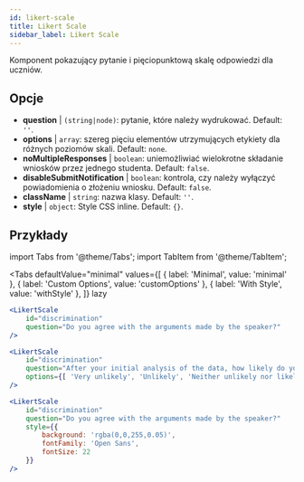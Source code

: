 ```yaml
---
id: likert-scale
title: Likert Scale
sidebar_label: Likert Scale
---
```


Komponent pokazujący pytanie i pięciopunktową skalę odpowiedzi dla uczniów.

## Opcje

* __question__ | `(string|node)`: pytanie, które należy wydrukować. Default: `''`.
* __options__ | `array`: szereg pięciu elementów utrzymujących etykiety dla różnych poziomów skali. Default: `none`.
* __noMultipleResponses__ | `boolean`: uniemożliwiać wielokrotne składanie wniosków przez jednego studenta. Default: `false`.
* __disableSubmitNotification__ | `boolean`: kontrola, czy należy wyłączyć powiadomienia o złożeniu wniosku. Default: `false`.
* __className__ | `string`: nazwa klasy. Default: `''`.
* __style__ | `object`: Style CSS inline. Default: `{}`.


## Przykłady

import Tabs from '@theme/Tabs';
import TabItem from '@theme/TabItem';

<Tabs
    defaultValue="minimal"
    values={[
        { label: 'Minimal', value: 'minimal' },
        { label: 'Custom Options', value: 'customOptions' },
        { label: 'With Style', value: 'withStyle' },
    ]}
    lazy
>

<TabItem value="minimal">

```jsx live
<LikertScale 
    id="discrimination" 
    question="Do you agree with the arguments made by the speaker?" 
/>
```
</TabItem>

<TabItem value="customOptions">

```jsx live
<LikertScale 
    id="discrimination" 
    question="After your initial analysis of the data, how likely do you think it is that players are discriminated against by soccer referees because of their skin tone?" 
    options={[ 'Very unlikely', 'Unlikely', 'Neither unlikely nor likely', 'Likely', 'Very Likely']}
/>
```
</TabItem>

<TabItem value="withStyle">

```jsx live
<LikertScale 
    id="discrimination" 
    question="Do you agree with the arguments made by the speaker?" 
    style={{ 
        background: 'rgba(0,0,255,0.05)', 
        fontFamily: 'Open Sans', 
        fontSize: 22 
    }}
/>
```

</TabItem>

</Tabs>
